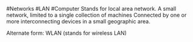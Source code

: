 #Networks #LAN #Computer 
Stands for local area network.
A small network, limited to a single collection of machines 
Connected by one or more interconnecting devices in a small geographic area.

Alternate form: WLAN (stands for wireless LAN)